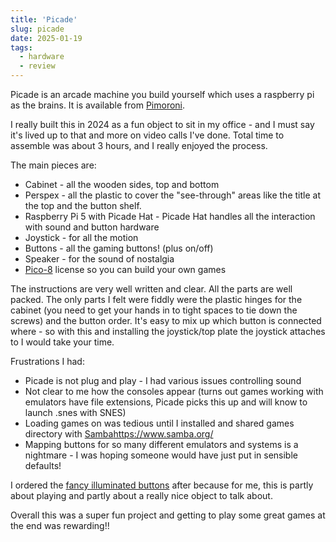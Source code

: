 ```yaml
---
title: 'Picade'
slug: picade
date: 2025-01-19
tags:
  - hardware
  - review
---
```


Picade is an arcade machine you build yourself which uses a raspberry pi as the brains. It is available from [Pimoroni](https://shop.pimoroni.com/products/picade).

<!--more-->

I really built this in 2024 as a fun object to sit in my office - and I must say it's lived up to that and more on video calls I've done. Total time to assemble was about 3 hours, and I really enjoyed the process.

The main pieces are:
* Cabinet - all the wooden sides, top and bottom
* Perspex - all the plastic to cover the "see-through" areas like the title at the top and the button shelf.
* Raspberry Pi 5 with Picade Hat - Picade Hat handles all the interaction with sound and button hardware
* Joystick - for all the motion
* Buttons - all the gaming buttons! (plus on/off)
* Speaker - for the sound of nostalgia
* [Pico-8](https://www.lexaloffle.com/pico-8.php) license so you can build your own games

The instructions are very well written and clear. All the parts are well packed. The only parts I felt were fiddly were the plastic hinges for the cabinet (you need to get your hands in to tight spaces to tie down the screws) and the button  order. It's easy to mix up which button is connected where - so with this and installing the joystick/top plate the joystick attaches to I would take your time.

Frustrations I had:
* Picade is not plug and play - I had various issues controlling sound
* Not clear to me how the consoles appear (turns out games working with emulators have file extensions, Picade picks this up and will know to launch .snes with SNES)
* Loading games on was tedious until I installed and shared games directory with [Samba]()https://www.samba.org/
* Mapping buttons for so many different emulators and systems is a nightmare - I was hoping someone would have just put in sensible defaults!

I ordered the [fancy illuminated buttons](https://shop.pimoroni.com/products/picade-plasma-kit-illuminated-arcade-buttons) after because for me, this is partly about playing and partly about a really nice object to talk about.

Overall this was a super fun project and getting to play some great games at the end was rewarding!!



